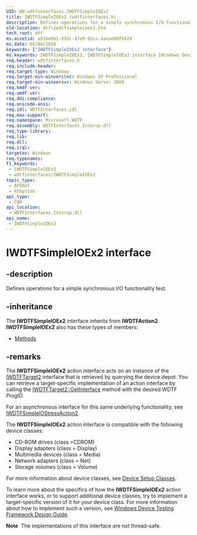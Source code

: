 ```yaml
---
UID: NN:wdtfinterfaces.IWDTFSimpleIOEx2
title: IWDTFSimpleIOEx2 (wdtfinterfaces.h)
description: Defines operations for a simple synchronous I/O functionality test.
old-location: dtf\iwdtfsimpleioex2.htm
tech.root: dtf
ms.assetid: a916e6b1-692c-47e9-83cc-3aeae80fb624
ms.date: 04/04/2018
keywords: ["IWDTFSimpleIOEx2 interface"]
ms.keywords: IWDTFSimpleIOEx2, IWDTFSimpleIOEx2 interface [Windows Device Testing Framework], IWDTFSimpleIOEx2 interface [Windows Device Testing Framework],described, Microsoft.WDTF.IWDTFSimpleIOEx2, dtf.iwdtfsimpleioex2, wdtfinterfaces/IWDTFSimpleIOEx2
req.header: wdtfinterfaces.h
req.include-header: 
req.target-type: Windows
req.target-min-winverclnt: Windows XP Professional
req.target-min-winversvr: Windows Server 2008
req.kmdf-ver: 
req.umdf-ver: 
req.ddi-compliance: 
req.unicode-ansi: 
req.idl: WDTFInterfaces.idl
req.max-support: 
req.namespace: Microsoft.WDTF
req.assembly: WDTFInterfaces.Interop.dll
req.type-library: 
req.lib: 
req.dll: 
req.irql: 
targetos: Windows
req.typenames: 
f1_keywords:
 - IWDTFSimpleIOEx2
 - wdtfinterfaces/IWDTFSimpleIOEx2
topic_type:
 - APIRef
 - kbSyntax
api_type:
 - COM
api_location:
 - WDTFInterfaces.Interop.dll
api_name:
 - IWDTFSimpleIOEx2
---
```


# IWDTFSimpleIOEx2 interface


## -description

Defines operations for a simple synchronous I/O functionality test.

## -inheritance

The <b xmlns:loc="http://microsoft.com/wdcml/l10n">IWDTFSimpleIOEx2</b> interface inherits from <b>IWDTFAction2</b>. <b>IWDTFSimpleIOEx2</b> also has these types of members:
<ul>
<li><a href="https://docs.microsoft.com/">Methods</a></li>
</ul>

## -remarks

The <b>IWDTFSimpleIOEx2</b> action interface acts on an instance of the 
<a href="https://docs.microsoft.com/windows-hardware/drivers/ddi/wdtf/nn-wdtf-iwdtftarget2">IWDTFTarget2</a> interface that is retrieved by querying the 
device depot. You can retrieve a target-specific implementation of an action interface by calling the 
<a href="https://docs.microsoft.com/windows-hardware/drivers/ddi/wdtf/nf-wdtf-iwdtftarget2-getinterface">IWDTFTarget2::GetInterface</a> method with the 
desired WDTF <i>ProgID.</i>

For an asynchronous interface for this same underlying functionality, 
see <a href="https://docs.microsoft.com/windows-hardware/drivers/ddi/wdtfinterfaces/nn-wdtfinterfaces-iwdtfsimpleiostressaction2">IWDTFSimpleIOStressAction2</a>. 

The <b>IWDTFSimpleIOEx2</b> action interface is compatible with the following device 
classes:

<ul>
<li>
CD-ROM drives (class =CDROM) 

</li>
<li>
Display adapters (class = Display)

</li>
<li>
Multimedia devices (class = Media)

</li>
<li>
Network adapters (class = Net)

</li>
<li>
Storage volumes (class = Volume)

</li>
</ul>
For more information about device classes, see 
<a href="https://docs.microsoft.com/windows/desktop/api/setupapi/ns-setupapi-_sp_devinfo_data">Device Setup Classes</a>.

To learn more about the specifics of how the <b>IWDTFSimpleIOEx2</b> action 
interface works, or to support additional device classes, try to implement a target-specific version 
of it for your device class. For more information about how to implement such a version, see 
<a href="https://docs.microsoft.com/windows-hardware/drivers/wdtf/wdtf-overview">Windows Device Testing Framework 
Design Guide</a>.

<div class="alert"><b>Note</b>  The implementations of this interface are not thread-safe.</div>
<div> </div>

